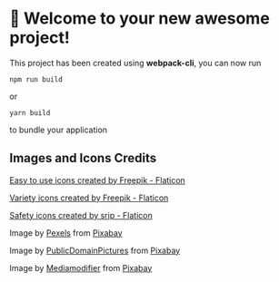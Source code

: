 # 🚀 Welcome to your new awesome project!

This project has been created using **webpack-cli**, you can now run

```
npm run build
```

or

```
yarn build
```

to bundle your application


## Images and Icons Credits

<a href="https://www.flaticon.com/free-icons/easy-to-use" title="easy to use icons">Easy to use icons created by Freepik - Flaticon</a>

<a href="https://www.flaticon.com/free-icons/variety" title="variety icons">Variety icons created by Freepik - Flaticon</a>

<a href="https://www.flaticon.com/free-icons/safety" title="safety icons">Safety icons created by srip - Flaticon</a>

Image by <a href="https://pixabay.com/users/pexels-2286921/?utm_source=link-attribution&utm_medium=referral&utm_campaign=image&utm_content=1840481">Pexels</a> from <a href="https://pixabay.com//?utm_source=link-attribution&utm_medium=referral&utm_campaign=image&utm_content=1840481">Pixabay</a>

Image by <a href="https://pixabay.com/users/publicdomainpictures-14/?utm_source=link-attribution&utm_medium=referral&utm_campaign=image&utm_content=17953">PublicDomainPictures</a> from <a href="https://pixabay.com//?utm_source=link-attribution&utm_medium=referral&utm_campaign=image&utm_content=17953">Pixabay</a>

Image by <a href="https://pixabay.com/users/mediamodifier-1567646/?utm_source=link-attribution&utm_medium=referral&utm_campaign=image&utm_content=5585969">Mediamodifier</a> from <a href="https://pixabay.com//?utm_source=link-attribution&utm_medium=referral&utm_campaign=image&utm_content=5585969">Pixabay</a>